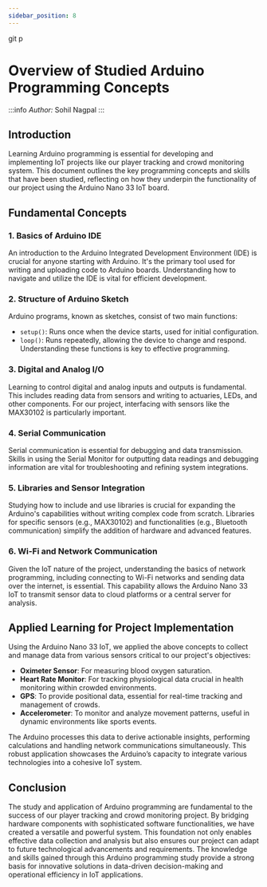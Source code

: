 ```yaml
---
sidebar_position: 8
---
```


git p
# Overview of Studied Arduino Programming Concepts

:::info
*Author:* Sohil Nagpal
:::

## Introduction

Learning Arduino programming is essential for developing and implementing IoT projects like our player tracking and crowd monitoring system. This document outlines the key programming concepts and skills that have been studied, reflecting on how they underpin the functionality of our project using the Arduino Nano 33 IoT board.

## Fundamental Concepts

### 1. Basics of Arduino IDE
An introduction to the Arduino Integrated Development Environment (IDE) is crucial for anyone starting with Arduino. It's the primary tool used for writing and uploading code to Arduino boards. Understanding how to navigate and utilize the IDE is vital for efficient development.

### 2. Structure of Arduino Sketch
Arduino programs, known as sketches, consist of two main functions:
- `setup()`: Runs once when the device starts, used for initial configuration.
- `loop()`: Runs repeatedly, allowing the device to change and respond. Understanding these functions is key to effective programming.

### 3. Digital and Analog I/O
Learning to control digital and analog inputs and outputs is fundamental. This includes reading data from sensors and writing to actuaries, LEDs, and other components. For our project, interfacing with sensors like the MAX30102 is particularly important.

### 4. Serial Communication
Serial communication is essential for debugging and data transmission. Skills in using the Serial Monitor for outputting data readings and debugging information are vital for troubleshooting and refining system integrations.

### 5. Libraries and Sensor Integration
Studying how to include and use libraries is crucial for expanding the Arduino's capabilities without writing complex code from scratch. Libraries for specific sensors (e.g., MAX30102) and functionalities (e.g., Bluetooth communication) simplify the addition of hardware and advanced features.

### 6. Wi-Fi and Network Communication
Given the IoT nature of the project, understanding the basics of network programming, including connecting to Wi-Fi networks and sending data over the internet, is essential. This capability allows the Arduino Nano 33 IoT to transmit sensor data to cloud platforms or a central server for analysis.

## Applied Learning for Project Implementation

Using the Arduino Nano 33 IoT, we applied the above concepts to collect and manage data from various sensors critical to our project's objectives:
- **Oximeter Sensor**: For measuring blood oxygen saturation.
- **Heart Rate Monitor**: For tracking physiological data crucial in health monitoring within crowded environments.
- **GPS**: To provide positional data, essential for real-time tracking and management of crowds.
- **Accelerometer**: To monitor and analyze movement patterns, useful in dynamic environments like sports events.

The Arduino processes this data to derive actionable insights, performing calculations and handling network communications simultaneously. This robust application showcases the Arduino’s capacity to integrate various technologies into a cohesive IoT system.

## Conclusion

The study and application of Arduino programming are fundamental to the success of our player tracking and crowd monitoring project. By bridging hardware components with sophisticated software functionalities, we have created a versatile and powerful system. This foundation not only enables effective data collection and analysis but also ensures our project can adapt to future technological advancements and requirements. The knowledge and skills gained through this Arduino programming study provide a strong basis for innovative solutions in data-driven decision-making and operational efficiency in IoT applications.
